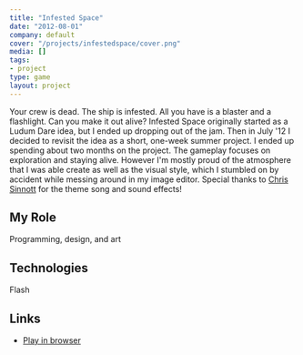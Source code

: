 ```yaml
---
title: "Infested Space"
date: "2012-08-01"
company: default
cover: "/projects/infestedspace/cover.png"
media: []
tags:
- project
type: game
layout: project
---
```


Your crew is dead. The ship is infested. All you have is a blaster and a flashlight. Can you make it out alive? Infested Space originally started as a Ludum Dare idea, but I ended up dropping out of the jam. Then in July '12 I decided to revisit the idea as a short, one-week summer project. I ended up spending about two months on the project. The gameplay focuses on exploration and staying alive. However I'm mostly proud of the atmosphere that I was able create as well as the visual style, which I stumbled on by accident while messing around in my image editor. Special thanks to [Chris Sinnott](http://www.sinnottsoundworks.com/) for the theme song and sound effects!

## My Role
Programming, design, and art

## Technologies
Flash

## Links
* [Play in browser](http://www.kongregate.com/games/alexlarioza/infested-space)